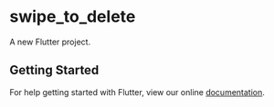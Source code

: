 # swipe_to_delete

A new Flutter project.

## Getting Started

For help getting started with Flutter, view our online
[documentation](https://flutter.io/).
